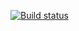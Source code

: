 [![Build status](https://ci.appveyor.com/api/projects/status/hpknbrh4es81cykp/branch/master?svg=true)](https://ci.appveyor.com/project/andrew-pahomov/aqa0-2-1-web/branch/master)